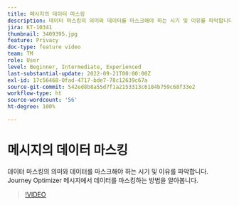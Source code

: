 ```yaml
---
title: 메시지의 데이터 마스킹
description: 데이터 마스킹의 의미와 데이터를 마스크해야 하는 시기 및 이유를 파악합니다. Journey Optimizer 메시지에서 데이터를 마스킹하는 방법을 알아봅니다.
jira: KT-10341
thumbnail: 3409395.jpg
feature: Privacy
doc-type: feature video
team: TM
role: User
level: Beginner, Intermediate, Experienced
last-substantial-update: 2022-09-21T00:00:00Z
exl-id: 17c56468-0fad-4717-bde7-78c12639c67a
source-git-commit: 542ed8b8a55d7f1a2153313c6184b759c68f33e2
workflow-type: ht
source-wordcount: '56'
ht-degree: 100%

---
```


# 메시지의 데이터 마스킹

데이터 마스킹의 의미와 데이터를 마스크해야 하는 시기 및 이유를 파악합니다. Journey Optimizer 메시지에서 데이터를 마스킹하는 방법을 알아봅니다.

>[!VIDEO](https://video.tv.adobe.com/v/3409395?quality=12&learn=on)
